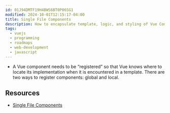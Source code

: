 ```yaml
---
id: 01J94DMTF19H4BWS6BT0P06SG1
modified: 2024-10-01T12:15:17-04:00
title: Single File Components
description: How to encapsulate template, logic, and styling of Vue Components in single file
tags:
  - vuejs
  - programming
  - roadmaps
  - web-development
  - javascript
---
```

- A Vue component needs to be “registered” so that Vue knows where to locate its implementation when it is encountered in a template. There are two ways to register components: global and local.

## Resources
- [Single File Components](<[Component Registration](https://vuejs.org/guide/components/registration.html)>)
